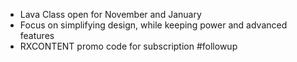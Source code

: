 - Lava Class open for November and January
- Focus on simplifying design, while keeping power and advanced features
- RXCONTENT promo code for subscription #followup 
